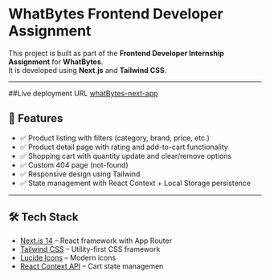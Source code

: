 # WhatBytes Frontend Developer Assignment

This project is built as part of the **Frontend Developer Internship Assignment** for **WhatBytes**.  
It is developed using **Next.js** and **Tailwind CSS**.

---
##Live deployment URL
[whatBytes-next-app](https://what-bytes-next-app.vercel.app/)

## 🚀 Features

- ✅ Product listing with filters (category, brand, price, etc.)
- ✅ Product detail page with rating and add-to-cart functionality
- ✅ Shopping cart with quantity update and clear/remove options
- ✅ Custom 404 page (not-found)
- ✅ Responsive design using Tailwind
- ✅ State management with React Context + Local Storage persistence

---

## 🛠️ Tech Stack

- [Next.js 14](https://nextjs.org/) – React framework with App Router
- [Tailwind CSS](https://tailwindcss.com/) – Utility-first CSS framework
- [Lucide Icons](https://lucide.dev/) – Modern icons
- [React Context API](https://react.dev/reference/react/useContext) – Cart state managemen
